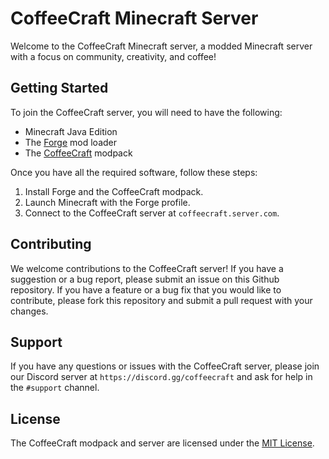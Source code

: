 # CoffeeCraft Minecraft Server

Welcome to the CoffeeCraft Minecraft server, a modded Minecraft server with a focus on community, creativity, and coffee!

## Getting Started

To join the CoffeeCraft server, you will need to have the following:

- Minecraft Java Edition
- The [Forge](https://files.minecraftforge.net/) mod loader
- The [CoffeeCraft](https://github.com/coffeecraft/coffeecraft-modpack) modpack

Once you have all the required software, follow these steps:

1. Install Forge and the CoffeeCraft modpack.
2. Launch Minecraft with the Forge profile.
3. Connect to the CoffeeCraft server at `coffeecraft.server.com`.

## Contributing

We welcome contributions to the CoffeeCraft server! If you have a suggestion or a bug report, please submit an issue on this Github repository. If you have a feature or a bug fix that you would like to contribute, please fork this repository and submit a pull request with your changes.

## Support

If you have any questions or issues with the CoffeeCraft server, please join our Discord server at `https://discord.gg/coffeecraft` and ask for help in the `#support` channel.

## License

The CoffeeCraft modpack and server are licensed under the [MIT License](https://github.com/coffeecraft/coffeecraft-modpack/blob/main/LICENSE).

